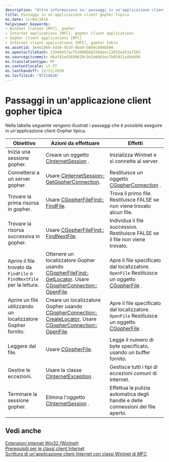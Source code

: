 ```yaml
---
description: "Altre informazioni su: passaggi in un'applicazione client Gopher tipica"
title: Passaggi in un'applicazione client gopher tipica
ms.date: 11/04/2016
helpviewer_keywords:
- WinInet classes [MFC], gopher
- Internet applications [MFC], gopher client applications
- Gopher client applications [MFC]
- Internet client applications [MFC], gopher table
ms.assetid: 3e4e1869-5da0-453d-8ba9-b648c894bb90
ms.openlocfilehash: 23940457acf52009b6d334deec129324a53a7583
ms.sourcegitcommit: d6af41e42699628c3e2e6063ec7b03931a49a098
ms.translationtype: MT
ms.contentlocale: it-IT
ms.lasthandoff: 12/11/2020
ms.locfileid: "97216626"
---
```

# <a name="steps-in-a-typical-gopher-client-application"></a>Passaggi in un'applicazione client gopher tipica

Nella tabella seguente vengono illustrati i passaggi che è possibile eseguire in un'applicazione client Gopher tipica.

|Obiettivo|Azioni da effettuare|Effetti|
|---------------|----------------------|-------------|
|Inizia una sessione gopher.|Creare un oggetto [CInternetSession](../mfc/reference/cinternetsession-class.md) .|Inizializza WinInet e si connette al server.|
|Connettersi a un server gopher.|Usare [CInternetSession:: GetGopherConnection](../mfc/reference/cinternetsession-class.md#getgopherconnection).|Restituisce un oggetto [CGopherConnection](../mfc/reference/cgopherconnection-class.md) .|
|Trovare la prima risorsa in gopher.|Usare [CGopherFileFind:: FindFile](../mfc/reference/cgopherfilefind-class.md#findfile).|Trova il primo file. Restituisce FALSE se non viene trovato alcun file.|
|Trovare la risorsa successiva in gopher.|Usare [CGopherFileFind:: FindNextFile](../mfc/reference/cgopherfilefind-class.md#findnextfile).|Individua il file successivo. Restituisce FALSE se il file non viene trovato.|
|Aprire il file trovato da `FindFile` o `FindNextFile` per la lettura.|Ottenere un localizzatore Gopher usando [CGopherFileFind:: GetLocator](../mfc/reference/cgopherfilefind-class.md#getlocator). Usare [CGopherConnection:: OpenFile](../mfc/reference/cgopherconnection-class.md#openfile).|Apre il file specificato dal localizzatore. `OpenFile` Restituisce un oggetto [CGopherFile](../mfc/reference/cgopherfile-class.md) .|
|Aprire un file utilizzando un localizzatore Gopher fornito.|Creare un localizzatore Gopher usando [CGopherConnection:: CreateLocator](../mfc/reference/cgopherconnection-class.md#createlocator). Usare [CGopherConnection:: OpenFile](../mfc/reference/cgopherconnection-class.md#openfile).|Apre il file specificato dal localizzatore. `OpenFile` Restituisce un oggetto [CGopherFile](../mfc/reference/cgopherfile-class.md) .|
|Leggere dal file.|Usare [CGopherFile](../mfc/reference/cgopherfile-class.md).|Legge il numero di byte specificato, usando un buffer fornito.|
|Gestire le eccezioni.|Usare la classe [CInternetException](../mfc/reference/cinternetexception-class.md) .|Gestisce tutti i tipi di eccezioni comuni di Internet.|
|Terminare la sessione gopher.|Elimina l'oggetto [CInternetSession](../mfc/reference/cinternetsession-class.md) .|Effettua la pulizia automatica degli handle e delle connessioni del file aperto.|

## <a name="see-also"></a>Vedi anche

[Estensioni Internet Win32 (WinInet)](../mfc/win32-internet-extensions-wininet.md)<br/>
[Prerequisiti per le classi client Internet](../mfc/prerequisites-for-internet-client-classes.md)<br/>
[Scrittura di un'applicazione client Internet con classi WinInet di MFC](../mfc/writing-an-internet-client-application-using-mfc-wininet-classes.md)
